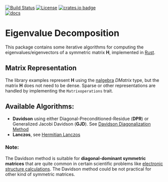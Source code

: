 
[![Build Status](https://github.com/felipeZ/eigenvalues/workflows/build/badge.svg)](https://github.com/felipeZ/eigenvalues/actions)
[![License](https://img.shields.io/badge/License-Apache%202.0-blue.svg)](https://opensource.org/licenses/Apache-2.0)
[![crates.io badge](https://img.shields.io/crates/v/eigenvalues.svg)](https://crates.io/crates/eigenvalues)<br/>
[![docs](https://docs.rs/eigenvalues/badge.svg)](https://docs.rs/eigenvalues/0.3.0/eigenvalues/)

Eigenvalue Decomposition
========================
This package contains some iterative algorithms for computing the eigenvalues/eigenvectors of a symmetric matrix **H**, implemented in [Rust](https://www.rust-lang.org/).

## Matrix Representation
The library examples represent **H** using the [nalgebra](https://nalgebra.org/) *DMatrix* type, but the matrix **H** does not need to be dense. Sparse or other representations are handled by implementing the `Matrixoperations` trait.

## Available Algorithms:
 * **Davidson** using either  Diagonal-Preconditioned-Residue (**DPR**) or Generalized Jacobi Davidson (**GJD**). See [Davidson Diagonalization Method](https://www.semanticscholar.org/paper/DAVIDSON-DIAGONALIZATION-METHOD-AND-ITS-APPLICATION-Liao/5811eaf768d1a006f505dfe24f329874a679ba59)
 * **Lanczos**, see [Hermitian Lanczos](https://en.wikipedia.org/wiki/Lanczos_algorithm)


### Note:
The Davidson method is suitable for **diagonal-dominant symmetric matrices** that are quite common
in certain scientific problems like [electronic structure calculations](https://en.wikipedia.org/wiki/Electronic_structure). The Davidson method could be not practical
for other kind of symmetric matrices.
